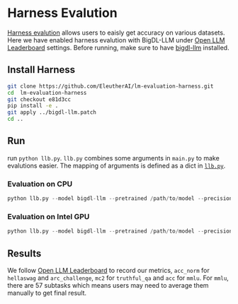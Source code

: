 # Harness Evalution
[Harness evalution](https://github.com/EleutherAI/lm-evaluation-harness) allows users to eaisly get accuracy on various datasets. Here we have enabled harness evalution with BigDL-LLM under 
[Open LLM Leaderboard](https://huggingface.co/spaces/HuggingFaceH4/open_llm_leaderboard) settings.
Before running, make sure to have [bigdl-llm](../../../README.md) installed.

## Install Harness
```bash
git clone https://github.com/EleutherAI/lm-evaluation-harness.git
cd  lm-evaluation-harness
git checkout e81d3cc
pip install -e .
git apply ../bigdl-llm.patch
cd ..
```

## Run
run `python llb.py`. `llb.py` combines some arguments in `main.py` to make evalutions easier. The mapping of arguments is defined as a dict in [`llb.py`](llb.py).

### Evaluation on CPU
```python
python llb.py --model bigdl-llm --pretrained /path/to/model --precision nf3 int4 nf4 --device cpu --tasks hellaswag arc mmlu truthfulqa --output_dir results/output
```
### Evaluation on Intel GPU
```python
python llb.py --model bigdl-llm --pretrained /path/to/model --precision nf3 int4 nf4 --device xpu --tasks hellaswag arc mmlu truthfulqa --output_dir results/output
```
## Results
We follow [Open LLM Leaderboard](https://huggingface.co/spaces/HuggingFaceH4/open_llm_leaderboard) to record our metrics, `acc_norm` for `hellaswag` and `arc_challenge`, `mc2` for `truthful_qa` and `acc` for `mmlu`. For `mmlu`, there are 57 subtasks which means users may need to average them manually to get final result.
